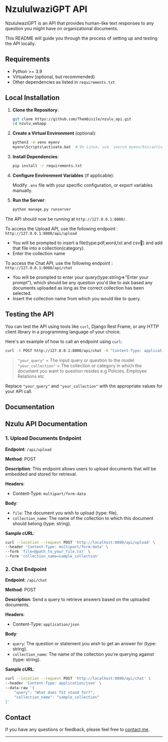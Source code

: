 # NzululwaziGPT API

NzululwaziGPT is an API that provides human-like text responses to any question you might have on organizational documents.

This README will guide you through the process of setting up and testing the API locally.

## Requirements

- Python >= 3.9
- Virtualenv (optional, but recommended)
- Other dependencies as listed in `requirements.txt`

## Local Installation

1. **Clone the Repository**: 

   ```bash
   git clone https://github.com/Thembisile/nzulu_api.git
   cd nzulu_webapp
   ```

2. **Create a Virtual Environment** (optional):

   ```bash
   python3 -m venv myenv
   myenv\Scripts\activate.bat  # On Linux, use `source myenv/bin/activate`
   ```

3. **Install Dependencies**:

   ```bash
   pip install -r requirements.txt
   ```

4. **Configure Environment Variables** (if applicable):

   Modify `.env` file with your specific configuration, or export variables manually.

5. **Run the Server**:

   ```bash
   python manage.py runserver
   ```

The API should now be running at `http://127.0.0.1:8000/`.

To access the Upload API, use the following endpoint : 
 `http://127.0.0.1:8000/api/upload`

- You will be prompted to insert a file(type:pdf,word,txt and csv📁) and add that file into a collection(category).
- Enter the collection name

To access the Chat API, use the following endpoint : 
 `http://127.0.0.1:8000/api/chat`
- You will be prompted to enter your query(type:string=>"Enter your prompt"), which should be any question you'd like to ask based any documents uploaded as long as the correct collection has been selected.
- Insert the collection name from which you would like to query.

  
## Testing the API

You can test the API using tools like `curl`, Django Rest Frame, or any HTTP client library in a programming language of your choice.

Here's an example of how to call an endpoint using `curl`:

```bash
curl -X POST http://127.0.0.1:8000/api/chat -H "Content-Type: application/json" -d '{"query":"your_query", "collection_name":"your_collection"}'
```

> `"your_query"` = The input query or question to the model
> `"your_collection"` = The collection or category in which the document you want to question resides e.g Policies, Employee Relations etc

Replace `"your_query"` and `"your_collection"` with the appropriate values for your API call.

## Documentation
## **Nzulu API Documentation**

### **1. Upload Documents Endpoint**

**Endpoint**: `/api/upload`

**Method**: POST

**Description**: This endpoint allows users to upload documents that will be embedded and stored for retrieval.

**Headers**:
- Content-Type: `multipart/form-data`

**Body**:
- `file`: The document you wish to upload (type: file).
- `collection_name`: The name of the collection to which this document should belong (type: string).

**Sample cURL**:
```bash
curl --location --request POST 'http://localhost:8000/api/upload' \
--header 'Content-Type: multipart/form-data' \
--form 'file=@path_to_your_file.txt' \
--form 'collection_name=sample_collection'
```

### **2. Chat Endpoint**

**Endpoint**: `/api/chat`

**Method**: POST

**Description**: Send a query to retrieve answers based on the uploaded documents.

**Headers**:
- Content-Type: `application/json`

**Body**:
- `query`: The question or statement you wish to get an answer for (type: string).
- `collection_name`: The name of the collection you're querying against (type: string).

**Sample cURL**:
```bash
curl --location --request POST 'http://localhost:8000/api/chat' \
--header 'Content-Type: application/json' \
--data-raw '{
    "query": "What does TSI stand for?",
    "collection_name": "sample_collection"
}'
```

## Contact

If you have any questions or feedback, please feel free to [contact me](mailto:shaundamon09@gmail.com).

---
